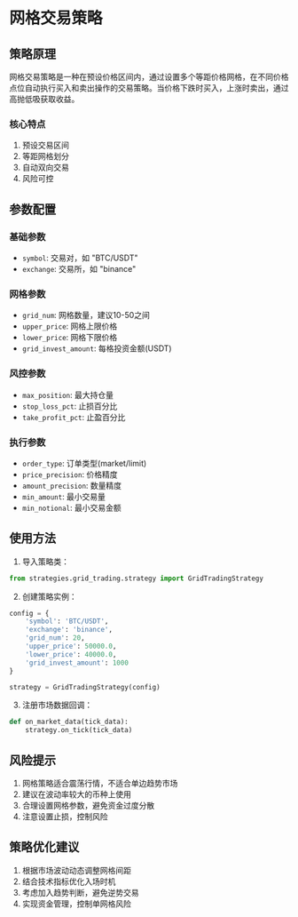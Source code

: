 # 网格交易策略

## 策略原理

网格交易策略是一种在预设价格区间内，通过设置多个等距价格网格，在不同价格点位自动执行买入和卖出操作的交易策略。当价格下跌时买入，上涨时卖出，通过高抛低吸获取收益。

### 核心特点

1. 预设交易区间
2. 等距网格划分
3. 自动双向交易
4. 风险可控

## 参数配置

### 基础参数

- `symbol`: 交易对，如 "BTC/USDT"
- `exchange`: 交易所，如 "binance"

### 网格参数

- `grid_num`: 网格数量，建议10-50之间
- `upper_price`: 网格上限价格
- `lower_price`: 网格下限价格
- `grid_invest_amount`: 每格投资金额(USDT)

### 风控参数

- `max_position`: 最大持仓量
- `stop_loss_pct`: 止损百分比
- `take_profit_pct`: 止盈百分比

### 执行参数

- `order_type`: 订单类型(market/limit)
- `price_precision`: 价格精度
- `amount_precision`: 数量精度
- `min_amount`: 最小交易量
- `min_notional`: 最小交易金额

## 使用方法

1. 导入策略类：
```python
from strategies.grid_trading.strategy import GridTradingStrategy
```

2. 创建策略实例：
```python
config = {
    'symbol': 'BTC/USDT',
    'exchange': 'binance',
    'grid_num': 20,
    'upper_price': 50000.0,
    'lower_price': 40000.0,
    'grid_invest_amount': 1000
}

strategy = GridTradingStrategy(config)
```

3. 注册市场数据回调：
```python
def on_market_data(tick_data):
    strategy.on_tick(tick_data)
```

## 风险提示

1. 网格策略适合震荡行情，不适合单边趋势市场
2. 建议在波动率较大的币种上使用
3. 合理设置网格参数，避免资金过度分散
4. 注意设置止损，控制风险

## 策略优化建议

1. 根据市场波动动态调整网格间距
2. 结合技术指标优化入场时机
3. 考虑加入趋势判断，避免逆势交易
4. 实现资金管理，控制单网格风险